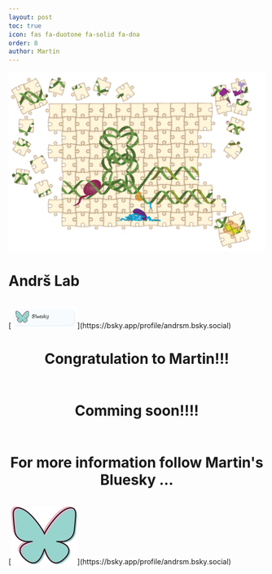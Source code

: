 ```yaml
---
layout: post
toc: true
icon: fas fa-duotone fa-solid fa-dna
order: 8
author: Martin
---
```

![HeroImage](uploads/Sarka/Illustrations/Puzzle.png)

# Andrš Lab
<br>
[<img src="uploads/buttons_png/BlueSky.png" width="130" alt="email"/>](https://bsky.app/profile/andrsm.bsky.social)



<H1 align="center">
 Congratulation to Martin!!! <br>
<br>
<br>
 Comming soon!!!! <br>
<br>
<br>
 For more information follow Martin's Bluesky ... 
<br>


</H1>



<br>
[<img src="uploads/buttons_png/BlueSky_only.png" width="130" alt="email"/>](https://bsky.app/profile/andrsm.bsky.social)
